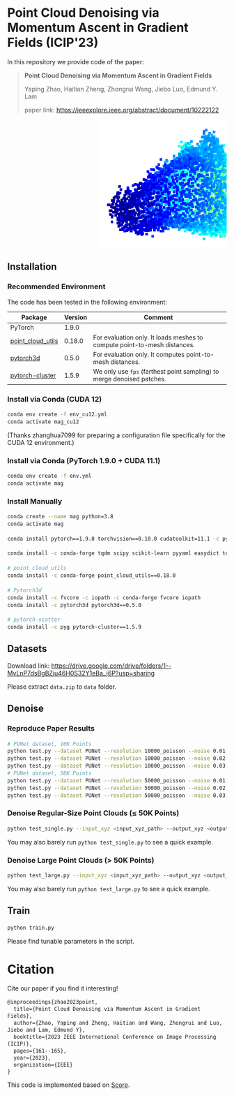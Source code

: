# Point Cloud Denoising via Momentum Ascent in Gradient Fields (ICIP'23)

In this repository we provide code of the paper:
> **Point Cloud Denoising via Momentum Ascent in Gradient Fields**
> 
> Yaping Zhao, Haitian Zheng, Zhongrui Wang, Jiebo Luo, Edmund Y. Lam
> 
> paper link: https://ieeexplore.ieee.org/abstract/document/10222122

<p align="right">
  <img src="teaser.gif" />
</p>

## Installation

### Recommended Environment

The code has been tested in the following environment:

| Package                                                      | Version | Comment                                                      |
| ------------------------------------------------------------ | ------- | ------------------------------------------------------------ |
| PyTorch                                                      | 1.9.0   |                                                              |
| [point_cloud_utils](https://github.com/fwilliams/point-cloud-utils) | 0.18.0  | For evaluation only. It loads meshes to compute point-to-mesh distances. |
| [pytorch3d](https://github.com/facebookresearch/pytorch3d)   | 0.5.0   | For evaluation only. It computes point-to-mesh distances.    |
| [pytorch-cluster](https://github.com/rusty1s/pytorch_cluster) | 1.5.9   | We only use `fps` (farthest point sampling) to merge denoised patches. |

### Install via Conda (CUDA 12)

```bash
conda env create -f env_cu12.yml
conda activate mag_cu12
```
(Thanks zhanghua7099 for preparing a configuration file specifically for the CUDA 12 environment.)

### Install via Conda (PyTorch 1.9.0 + CUDA 11.1)

```bash
conda env create -f env.yml
conda activate mag
```

### Install Manually

```bash
conda create --name mag python=3.8
conda activate mag

conda install pytorch==1.9.0 torchvision==0.10.0 cudatoolkit=11.1 -c pytorch -c nvidia

conda install -c conda-forge tqdm scipy scikit-learn pyyaml easydict tensorboard pandas

# point_cloud_utils
conda install -c conda-forge point_cloud_utils==0.18.0

# Pytorch3d
conda install -c fvcore -c iopath -c conda-forge fvcore iopath
conda install -c pytorch3d pytorch3d==0.5.0

# pytorch-scatter
conda install -c pyg pytorch-cluster==1.5.9
```

## Datasets

Download link: https://drive.google.com/drive/folders/1--MvLnP7dsBgBZiu46H0S32Y1eBa_j6P?usp=sharing

Please extract `data.zip` to `data` folder.

## Denoise

### Reproduce Paper Results

```bash
# PUNet dataset, 10K Points
python test.py --dataset PUNet --resolution 10000_poisson --noise 0.01 --niters 1
python test.py --dataset PUNet --resolution 10000_poisson --noise 0.02 --niters 1
python test.py --dataset PUNet --resolution 10000_poisson --noise 0.03 --niters 2
# PUNet dataset, 50K Points
python test.py --dataset PUNet --resolution 50000_poisson --noise 0.01 --niters 1
python test.py --dataset PUNet --resolution 50000_poisson --noise 0.02 --niters 1
python test.py --dataset PUNet --resolution 50000_poisson --noise 0.03 --niters 2
```

### Denoise Regular-Size Point Clouds (≤ 50K Points)

```bash
python test_single.py --input_xyz <input_xyz_path> --output_xyz <output_xyz_path>
```

You may also barely run `python test_single.py` to see a quick example.

### Denoise Large Point Clouds (> 50K Points)

```bash
python test_large.py --input_xyz <input_xyz_path> --output_xyz <output_xyz_path>
```

You may also barely run `python test_large.py` to see a quick example.

## Train

```bash
python train.py
```

Please find tunable parameters in the script.


# Citation
Cite our paper if you find it interesting!
```
@inproceedings{zhao2023point,
  title={Point Cloud Denoising via Momentum Ascent in Gradient Fields},
  author={Zhao, Yaping and Zheng, Haitian and Wang, Zhongrui and Luo, Jiebo and Lam, Edmund Y},
  booktitle={2023 IEEE International Conference on Image Processing (ICIP)},
  pages={161--165},
  year={2023},
  organization={IEEE}
}
```

This code is implemented based on [Score](https://github.com/luost26/score-denoise).
